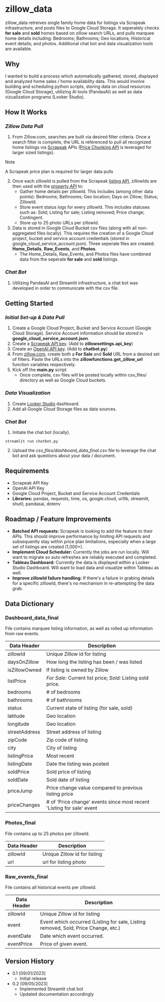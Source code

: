# zillow_data
zillow_data retreives single family home data for listings via Scrapeak infrastructure, and posts files to Google Cloud Storage.  It seperately checks **for sale** and **sold** homes based on zillow search URLs, and pulls marquee home details including: Bedrooms; Bathrooms; Geo locations; Historical event details; and photos.  Additional chat bot and data visualization tools are available.

## Why
 I wanted to build a process which automatically gathered, stored, displayed and analyzed home sales / home availability data.  This would involve building and scheduling python scripts, storing data on cloud resources (Google Cloud Storage), utilizing AI tools (PandasAI) as well as data vizualization programs (Looker Studio).    

## How It Works
### _Zillow Data Pull_
1. From Zillow.com, searches are built via desired filter criteria. Once a search filter is complete, the URL is referenced to pull all recognized home listings via [Scrapeak](https://docs.scrapeak.com/zillow-scraper/overview) APIs ([Price Chunking API](https://docs.scrapeak.com/zillow-scraper/endpoints/pricechunking) is leveraged for larger sized listings).

> [!NOTE]
> A Scrapeak price plan is required for larger data pulls

2. Once each zillowId is pulled from the Scrapeak [listing API](https://docs.scrapeak.com/zillow-scraper/endpoints/listing), zillowIds are then used with the [property API](https://docs.scrapeak.com/zillow-scraper/endpoints/propertydetails) to:
   * Gather home details per zillowId.  This includes (among other data points): Bedrooms; Bathrooms; Geo location; Days on Zillow; Status; ZillowId.
   * Store event status logs for every zillowId.  This includes statuses such as: Sold; Listing for sale; Listing removed; Price change; Contingent.
   * Store up to 25 photo URLs per zillowId.
3. Data is stored in Google Cloud Bucket csv files (along with all non-aggregated files locally).  This requires the creation of a Google Cloud project, bucket and service account credentials (stored in google_cloud_service_account.json).  Three seperate files are created: **Home_Details**, **Raw_Events**, and **Photos**.
   * The Home_Details, Raw_Events, and Photos files have combined data from the seperate **for sale** and **sold** listings.  

### _Chat Bot_
1. Utilizing PandasAI and Streamlit infrastructure, a chat bot was developed in order to communicate with the csv file.

## Getting Started

### _Initial Set-up & Data Pull_
1. Create a Google Cloud Project, Bucket and Service Account (Google Cloud Storage).  Service Account information should be stored in **google_cloud_service_account.json**.
2. Create a [Scrapeak API key](https://docs.scrapeak.com/zillow-scraper/authentication).  (Add to **zillowsettings.api_key**)
3. Create an [OpenAI API key](https://platform.openai.com/account/api-keys). (Add to **chatbot.py**)
4. From [zillow.com](https://zillow.com), create both a **For Sale** and **Sold** URL from a desired set of filters.  Paste the URLs into the **zillowfunctions.get_zillow_url** function variables respectively.
5. Kick off the **main.py** script
   * Once complete, csv files will be posted locally within csv_files/ directory as well as Google Cloud buckets.

### _Data Visualization_
1. Create [Looker Studio](https://lookerstudio.google.com/u/0/navigation/reporting) dashboard.
2. Add all Google Cloud Storage files as data sources.
### _Chat Bot_
1. Initiate the chat bot (locally).
```
streamlit run chatbot.py
```
2. Upload the _csv_files/dashboard_data_final.csv_ file to leverage the chat bot and ask questions about your data / document.


## Requirements
* Scrapeak API Key
* OpenAI API Key
* Google Cloud Project, Bucket and Service Account Credentials
* **Libraries:** pandas, requests, time, os, google.cloud, urllib, streamlit, shutil, pandasai, dotenv


## Roadmap / Feature Improvements
* **Batched API requests:**  Scrapeak is looking to add the feature to their APIs.  This should improve performance by limiting API requests and subsequently stay within price plan limitations, especially when a large set of listings are created (1,000+).
* **Implement Cloud Scheduler:** Currently the jobs are run locally.  Will want to migrate so auto refreshes are reliably executed and completed.
* **Tableau Dashboard:**  Currently the data is displayed within a Looker Studio Dashboard.  Will want to load data and visualize within Tableau as well.
* **Improve zillowId failure handling:**  If there's a failure in grabing details for a specific zillowId, there's no mechanism in re-attempting the data grab.

## Data Dictionary

### Dashboard_data_final

File contains marquee listing information, as well as rolled up information from raw events.

| Data Header | Description |
| --------------| ------------- |
| zillowId | Unique Zillow id for listing |
| daysOnZillow | How long the listing has been / was listed |
| isZillowOwned | If listing is owned by Zillow |
| listPrice | *For Sale:* Current list price; *Sold:* Listing sold price. |
| bedrooms | # of bedrooms |
| bathrooms | # of bathrooms |
| status | Current state of listing (for sale, sold) |
| latitude | Geo location |
| longitude | Geo location |
| streetAddress | Street address of listing |
| zipCode | Zip code of listing |
| city | City of listing |
| listingPrice | Most recent  |
| listingDate | Date the listing was posted |
| soldPrice | Sold price of listing |
| soldDate | Sold date of listing |
| priceJump | Price change value compared to previous listing price |
| priceChanges | # of 'Price change' events since most recent 'Listing for sale' event |

### Photos_final

File contains up to 25 photos per zillowId.

| Data Header | Description |
| --------------| ------------- |
| zillowId | Unique Zillow id for listing |
| url | url for listing photo |

### Raw_events_final

File contains all historical events per zillowId.

| Data Header | Description |
| --------------| ------------- |
| zillowId | Unique Zillow id for listing |
| event | Event which occurred (Listing for sale, Listing removed, Sold, Price Change, etc.) |
| eventDate | Date which event occurred. |
| eventPrice | Price of given event. |


## Version History

* 0.1 [09/01/2023]
  * Initial release
* 0.2 [09/05/2023]
  * Implemented Streamlit chat bot
  * Updated documentation accordingly 
